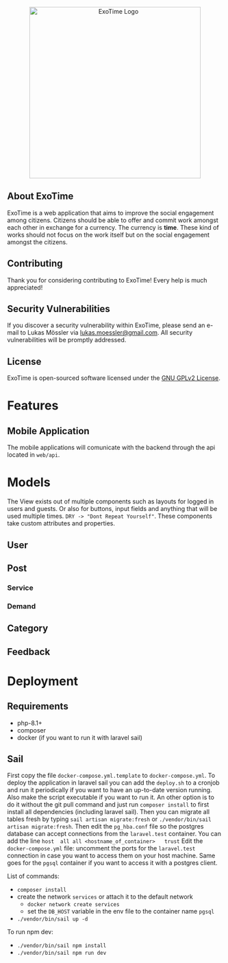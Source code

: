 <p align="center"><a href="#" target="_blank"><img src="https://imgur.com/a/MSd3Y7y" width="400" alt="ExoTime Logo"></a></p>

## About ExoTime

ExoTime is a web application that aims to improve the social engagement among citizens. Citizens should be able to offer and commit work amongst each other in exchange for a currency. The currency is **time**. These kind of works should not focus on the work itself but on the social engagement amongst the citizens.

## Contributing

Thank you for considering contributing to ExoTime! Every help is much appreciated!

## Security Vulnerabilities

If you discover a security vulnerability within ExoTime, please send an e-mail to Lukas Mössler via [lukas.moessler@gmail.com](mailto:lukas.moessler@gmail.com). All security vulnerabilities will be promptly addressed.

## License

ExoTime is open-sourced software licensed under the [GNU GPLv2 License](https://opensource.org/licenses/gpl-2.0).

# Features

## Mobile Application

The mobile applications will comunicate with the backend through the api located in `web/api`.

# Models

The View exists out of multiple components such as layouts for logged in users and guests. Or also for buttons, input fields and anything that will be used multiple times. `DRY -> "Dont Repeat Yourself"`. These components take custom attributes and properties.

## User

## Post

### Service

### Demand

## Category

## Feedback

# Deployment

## Requirements
- php-8.1+
- composer
- docker (if you want to run it with laravel sail)

## Sail

First copy the file `docker-compose.yml.template` to `docker-compose.yml`.
To deploy the application in laravel sail you can add the `deploy.sh` to a cronjob and run it periodically if you want to have an up-to-date version running. Also make the script executable if you want to run it.
An other option is to do it without the git pull command and just run `composer install` to first install all dependencies (including laravel sail). Then you can migrate all tables fresh by typing `sail artisan migrate:fresh` or `./vendor/bin/sail artisan migrate:fresh`.
Then edit the `pg_hba.conf` file so the postgres database can accept connections from the `laravel.test` container. You can add the line `host  all all <hostname_of_container>   trust`
Edit the `docker-compose.yml` file: uncomment the ports for the `laravel.test` connection in case you want to access them on your host machine. Same goes for the `pgsql` container if you want to access it with a postgres client.

List of commands:
- `composer install`
- create the network `services` or attach it to the default network
  - `docker network create services`
  - set the `DB_HOST` variable in the env file to the container name `pgsql`
- `./vendor/bin/sail up -d`

To run npm dev:
- `./vendor/bin/sail npm install`
- `./vendor/bin/sail npm run dev`
